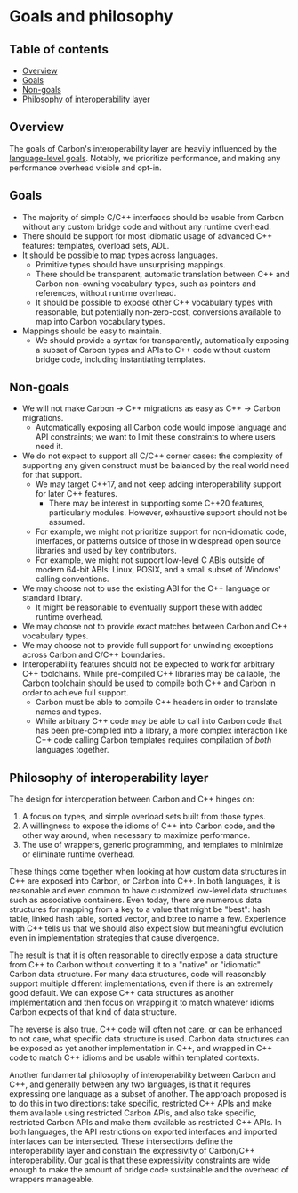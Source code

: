 # Goals and philosophy

<!--
Part of the Carbon Language project, under the Apache License v2.0 with LLVM
Exceptions. See /LICENSE for license information.
SPDX-License-Identifier: Apache-2.0 WITH LLVM-exception
-->

## Table of contents

<!-- toc -->

- [Overview](#overview)
- [Goals](#goals)
- [Non-goals](#non-goals)
- [Philosophy of interoperability layer](#philosophy-of-interoperability-layer)

<!-- tocstop -->

## Overview

The goals of Carbon's interoperability layer are heavily influenced by the
[language-level goals](/docs/project/goals.md). Notably, we prioritize
performance, and making any performance overhead visible and opt-in.

## Goals

- The majority of simple C/C++ interfaces should be usable from Carbon without
  any custom bridge code and without any runtime overhead.
- There should be support for most idiomatic usage of advanced C++ features:
  templates, overload sets, ADL.
- It should be possible to map types across languages.
  - Primitive types should have unsurprising mappings.
  - There should be transparent, automatic translation between C++ and Carbon
    non-owning vocabulary types, such as pointers and references, without
    runtime overhead.
  - It should be possible to expose other C++ vocabulary types with reasonable,
    but potentially non-zero-cost, conversions available to map into Carbon
    vocabulary types.
- Mappings should be easy to maintain.
  - We should provide a syntax for transparently, automatically exposing a
    subset of Carbon types and APIs to C++ code without custom bridge code,
    including instantiating templates.

## Non-goals

- We will not make Carbon -> C++ migrations as easy as C++ -> Carbon migrations.
  - Automatically exposing all Carbon code would impose language and API
    constraints; we want to limit these constraints to where users need it.
- We do not expect to support all C/C++ corner cases: the complexity of
  supporting any given construct must be balanced by the real world need for
  that support.
  - We may target C++17, and not keep adding interoperability support for later
    C++ features.
    - There may be interest in supporting some C++20 features, particularly
      modules. However, exhaustive support should not be assumed.
  - For example, we might not prioritize support for non-idiomatic code,
    interfaces, or patterns outside of those in widespread open source libraries
    and used by key contributors.
  - For example, we might not support low-level C ABIs outside of modern 64-bit
    ABIs: Linux, POSIX, and a small subset of Windows' calling conventions.
- We may choose not to use the existing ABI for the C++ language or standard
  library.
  - It might be reasonable to eventually support these with added runtime
    overhead.
- We may choose not to provide exact matches between Carbon and C++ vocabulary
  types.
- We may choose not to provide full support for unwinding exceptions across
  Carbon and C/C++ boundaries.
- Interoperability features should not be expected to work for arbitrary C++
  toolchains. While pre-compiled C++ libraries may be callable, the Carbon
  toolchain should be used to compile both C++ and Carbon in order to achieve
  full support.
  - Carbon must be able to compile C++ headers in order to translate names and
    types.
  - While arbitrary C++ code may be able to call into Carbon code that has been
    pre-compiled into a library, a more complex interaction like C++ code
    calling Carbon templates requires compilation of _both_ languages together.

## Philosophy of interoperability layer

The design for interoperation between Carbon and C++ hinges on:

1. A focus on types, and simple overload sets built from those types.
2. A willingness to expose the idioms of C++ into Carbon code, and the other way
   around, when necessary to maximize performance.
3. The use of wrappers, generic programming, and templates to minimize or
   eliminate runtime overhead.

These things come together when looking at how custom data structures in C++ are
exposed into Carbon, or Carbon into C++. In both languages, it is reasonable and
even common to have customized low-level data structures such as associative
containers. Even today, there are numerous data structures for mapping from a
key to a value that might be "best": hash table, linked hash table, sorted
vector, and btree to name a few. Experience with C++ tells us that we should
also expect slow but meaningful evolution even in implementation strategies that
cause divergence.

The result is that it is often reasonable to directly expose a data structure
from C++ to Carbon without converting it to a "native" or "idiomatic" Carbon
data structure. For many data structures, code will reasonably support multiple
different implementations, even if there is an extremely good default. We can
expose C++ data structures as another implementation and then focus on wrapping
it to match whatever idioms Carbon expects of that kind of data structure.

The reverse is also true. C++ code will often not care, or can be enhanced to
not care, what specific data structure is used. Carbon data structures can be
exposed as yet another implementation in C++, and wrapped in C++ code to match
C++ idioms and be usable within templated contexts.

Another fundamental philosophy of interoperability between Carbon and C++, and
generally between any two languages, is that it requires expressing one language
as a subset of another. The approach proposed is to do this in two directions:
take specific, restricted C++ APIs and make them available using restricted
Carbon APIs, and also take specific, restricted Carbon APIs and make them
available as restricted C++ APIs. In both languages, the API restrictions on
exported interfaces and imported interfaces can be intersected. These
intersections define the interoperability layer and constrain the expressivity
of Carbon/C++ interoperability. Our goal is that these expressivity constraints
are wide enough to make the amount of bridge code sustainable and the overhead
of wrappers manageable.
